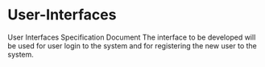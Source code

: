# User-Interfaces
User Interfaces Specification Document
The interface to be developed will be used for user login to the system and for registering the new user to the system.
